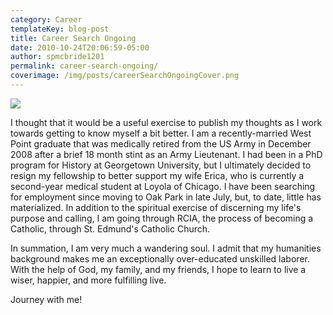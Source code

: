 ```yaml
---
category: Career
templateKey: blog-post
title: Career Search Ongoing
date: 2010-10-24T20:06:59-05:00
author: spmcbride1201
permalink: career-search-ongoing/
coverimage: /img/posts/careerSearchOngoingCover.png
---
```


![](/img/posts/careerSearchOngoingCover.png)

I thought that it would be a useful exercise to publish my thoughts as I work towards getting to know myself a bit better. I am a recently-married West Point graduate that was medically retired from the US Army in December 2008 after a brief 18 month stint as an Army Lieutenant. I had been in a PhD program for History at Georgetown University, but I ultimately decided to resign my fellowship to better support my wife Erica, who is currently a second-year medical student at Loyola of Chicago. I have been searching for employment since moving to Oak Park in late July, but, to date, little has materialized. In addition to the spiritual exercise of discerning my life's purpose and calling, I am going through RCIA, the process of becoming a Catholic, through St. Edmund's Catholic Church.

In summation, I am very much a wandering soul. I admit that my humanities background makes me an exceptionally over-educated unskilled laborer. With the help of God, my family, and my friends, I hope to learn to live a wiser, happier, and more fulfilling live.

Journey with me!
